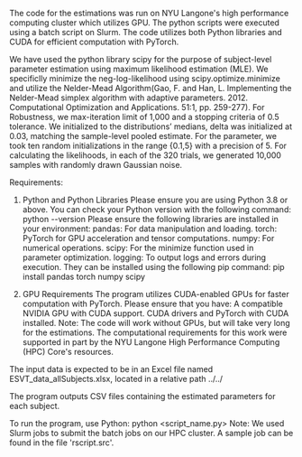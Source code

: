 The code for the estimations was run on NYU Langone's high performance computing cluster which utilizes GPU. The python scripts were executed using a batch script on Slurm. The code utilizes both Python libraries and CUDA for efficient computation with PyTorch.

We have used the python library scipy for the purpose of subject-level parameter estimation using maximum likelihood estimation (MLE). We specificlly minimize the neg-log-likelihood using scipy.optimize.minimize and utilize the Nelder-Mead Algorithm(Gao, F. and Han, L. Implementing the Nelder-Mead simplex algorithm with adaptive parameters. 2012. Computational Optimization and Applications. 51:1, pp. 259-277). For Robustness, we max-iteration limit of 1,000 and a stopping criteria of 0.5 tolerance. We initialized to the distributions’ medians, delta was initialized at 0.03, matching the sample-level pooled estimate. For the parameter, we took ten random initializations in the range {0.1,5} with a precision of 5. For calculating the likelihoods, in each of the 320 trials, we generated 10,000 samples with randomly drawn Gaussian noise. 

Requirements:

1. Python and Python Libraries
Please ensure you are using Python 3.8 or above. You can check your Python version with the following command: python --version
Please ensure the following libraries are installed in your environment:
pandas: For data manipulation and loading.
torch: PyTorch for GPU acceleration and tensor computations.
numpy: For numerical operations.
scipy: For the minimize function used in parameter optimization.
logging: To output logs and errors during execution.
They can be installed using the following pip command: pip install pandas torch numpy scipy

3. GPU Requirements
The program utilizes CUDA-enabled GPUs for faster computation with PyTorch. 
Please ensure that you have:
A compatible NVIDIA GPU with CUDA support.
CUDA drivers and PyTorch with CUDA installed.
Note: The code will work without GPUs, but will take very long for the estimations.
The computational requirements for this work were supported in part by the NYU Langone High Performance Computing (HPC) Core's resources.

The input data is expected to be in an Excel file named ESVT_data_allSubjects.xlsx, located in a relative path ../../

The program outputs CSV files containing the estimated parameters for each subject.

To run the program, use Python: python <script_name.py>
Note: We used Slurm jobs to submit the batch jobs on our HPC cluster. A sample job can be found in the file 'rscript.src'.
